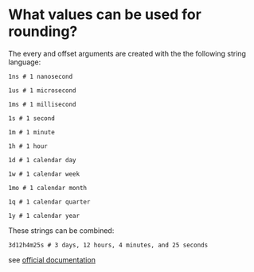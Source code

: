 # What values can be used for rounding?

The every and offset arguments are created with the the following string language:

    1ns # 1 nanosecond

    1us # 1 microsecond

    1ms # 1 millisecond

    1s # 1 second

    1m # 1 minute

    1h # 1 hour

    1d # 1 calendar day

    1w # 1 calendar week

    1mo # 1 calendar month

    1q # 1 calendar quarter

    1y # 1 calendar year

These strings can be combined:

    3d12h4m25s # 3 days, 12 hours, 4 minutes, and 25 seconds


see [official documentation](https://pola-rs.github.io/polars/py-polars/html/reference/series/api/polars.Series.dt.round.html)
